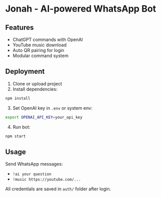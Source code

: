 # Jonah - AI-powered WhatsApp Bot

## Features
- ChatGPT commands with OpenAI
- YouTube music download
- Auto QR pairing for login
- Modular command system

## Deployment

1. Clone or upload project
2. Install dependencies:
```bash
npm install
```
3. Set OpenAI key in `.env` or system env:
```bash
export OPENAI_API_KEY=your_api_key
```
4. Run bot:
```bash
npm start
```

## Usage

Send WhatsApp messages:
- `!ai your question`
- `!music https://youtube.com/...`

All credentials are saved in `auth/` folder after login.
